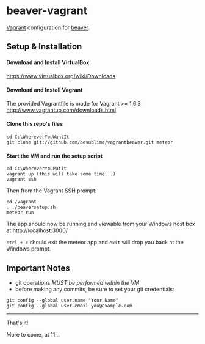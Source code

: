 beaver-vagrant
==============
[Vagrant](http://www.vagrantup.com/) configuration for [beaver](https://github.com/BeSublime/beaver).


Setup & Installation
--------------------

#### Download and Install VirtualBox
https://www.virtualbox.org/wiki/Downloads

#### Download and Install Vagrant
The provided Vagrantfile is made for Vagrant >= 1.6.3
http://www.vagrantup.com/downloads.html

#### Clone this repo's files
```
cd C:\WhereverYouWantIt
git clone git://github.com/besublime/vagrantbeaver.git meteor
```

#### Start the VM and run the setup script
```
cd C:\WhereverYouPutIt
vagrant up (this will take some time...)
vagrant ssh
```

Then from the Vagrant SSH prompt:
```
cd /vagrant
. ./beaversetup.sh
meteor run
```

The app should now be running and viewable from your Windows host box at http://localhost:3000/

`ctrl + c` should exit the meteor app and `exit` will drop you back at the Windows prompt.

Important Notes
---------------
- git operations *MUST be performed within the VM*
- before making any commits, be sure to set your git credentials:
```
git config --global user.name "Your Name"
git config --global user.email you@example.com
```


---
That's it!

More to come, at 11...